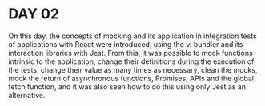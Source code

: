 # DAY 02

On this day, the concepts of mocking and its application in integration tests of applications with React were introduced, using the vi bundler and its interaction libraries with Jest. From this, it was possible to mock functions intrinsic to the application, change their definitions during the execution of the tests, change their value as many times as necessary, clean the mocks, mock the return of asynchronous functions, Promises, APIs and the global fetch function, and it was also seen how to do this using only Jest as an alternative.
